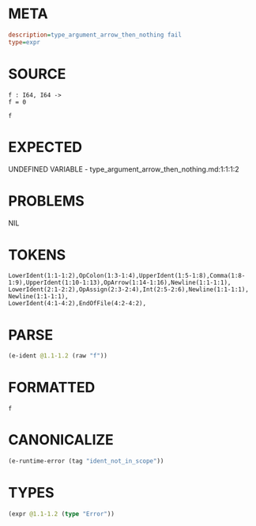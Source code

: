 # META
~~~ini
description=type_argument_arrow_then_nothing fail
type=expr
~~~
# SOURCE
~~~roc
f : I64, I64 ->
f = 0

f
~~~
# EXPECTED
UNDEFINED VARIABLE - type_argument_arrow_then_nothing.md:1:1:1:2
# PROBLEMS
NIL
# TOKENS
~~~zig
LowerIdent(1:1-1:2),OpColon(1:3-1:4),UpperIdent(1:5-1:8),Comma(1:8-1:9),UpperIdent(1:10-1:13),OpArrow(1:14-1:16),Newline(1:1-1:1),
LowerIdent(2:1-2:2),OpAssign(2:3-2:4),Int(2:5-2:6),Newline(1:1-1:1),
Newline(1:1-1:1),
LowerIdent(4:1-4:2),EndOfFile(4:2-4:2),
~~~
# PARSE
~~~clojure
(e-ident @1.1-1.2 (raw "f"))
~~~
# FORMATTED
~~~roc
f
~~~
# CANONICALIZE
~~~clojure
(e-runtime-error (tag "ident_not_in_scope"))
~~~
# TYPES
~~~clojure
(expr @1.1-1.2 (type "Error"))
~~~
